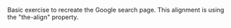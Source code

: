 Basic exercise to recreate the Google search page.  This alignment is using the "the-align" property.
